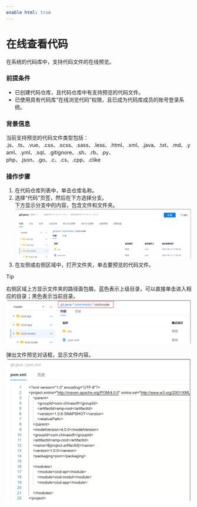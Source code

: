 ```yaml
---
enable html: true
---
```

# 在线查看代码

在系统的代码库中，支持代码文件的在线预览。

### 前提条件
* 已创建代码仓库，且代码仓库中有支持预览的代码文件。
* 已使用具有代码库“在线浏览代码”权限，且已成为代码库成员的账号登录系统。

### 背景信息
当前支持预览的代码文件类型包括：
.js、.ts、.vue、.css、.scss、.sass、.less、.html、.xml、.java、.txt、.md、.yaml、.yml、.sql、.gitignore、.sh、.rb、.py、php、.json、.go、.c、.cs、.cpp、.clike

### 操作步骤
1. 在代码仓库列表中，单击仓库名称。
2. 选择“代码”页签，然后在下方选择分支。               
     下方显示分支中的内容，包含文件和文件夹。                         
     <img src="fig/代码库-代码页面.png" style="zoom:50%">
3. 在左侧或右侧区域中，打开文件夹，单击要预览的代码文件。                      
> [!TIP]
> 右侧区域上方显示文件夹的路径面包屑。蓝色表示上级目录，可以直接单击进入相应的目录；黑色表示当前目录。           
> <img src="fig/代码库-查看文件-面包屑.png" style="zoom:50%">     

  弹出文件预览对话框，显示文件内容。           
     ![](fig/预览代码文件.png)